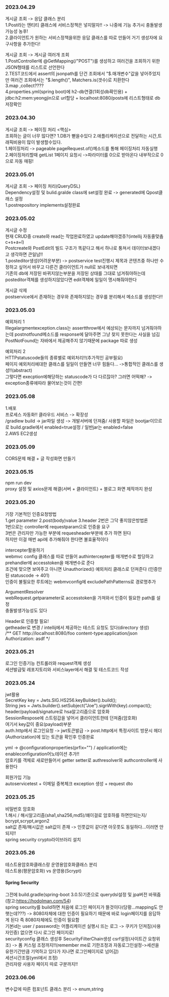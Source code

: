 ### 2023.04.29  
게시글 조회 -> 응답 클래스 분리  
1.Post라는 엔티티 클래스에 서비스정책은 넣지말자!! -> 나중에 기능 추가시 충돌발생가능성 농후!  
2.클라이언트가 원하는 서비스정책을위한 응답 클래스를 따로 만들어 거기 생성자에 요구사항을 추가한다!  

게시글 조회 -> 게시글 여러개 조회  
1.PostController에 @GetMapping(/"POST")를 생성하고 여러건을 조회하기 위한 JSON형태를 리스트로 선언한다  
2.TEST코드에서 assert의 jsonpath를 단건 조회에서 "$.매개변수"값을 넣어주었지만 여러건 조회에서는 "$.length()", Matchers.is(갯수)로 치환한다  
3.map ,collect????  
4.properties.yml(spring boot)에 h2-db연결(1회성db확인용) + jdbc:h2:mem:yeongjin으로 url할당 + localhost:8080/posts에 리스트형태로 db저장확인  

### 2023.04.30  
게시글 조회 -> 페이징 처리
<핵심>  
조회하는 글이 너무 많다면? 1.DB가 뻗을수있다 2.애플리케이션으로 전달하는 시간,트래픽비용이 많이 발생할수있다.  
1.페이징처리 -> pageable pageRequest.of()메소드를 통해 페이징처리 자동실행  
2.페이징처리할때 getList 1페이지 요청시 ->파라미터를 0으로 받아온다 내부적으로 0으로 자동 매핑!  

### 2023.05.01  
게시글 조회 -> 페이징 처리(QueryDSL)  
Dependency설정 및 bulid.gralde class에 set설정 완료 -> generated에 Qpost클래스 설정  
1.postrepository implements설정완료

### 2023.05.02
게시글 수정  
현재 CRUD중 create와 read는 작업완료하였고 update해야겠쥬?(intellij 자동줄맞춤 c+s+a+l)   
Postcreate와 PostEdit의 빌드 구조가 똑같다고 해서 하나로 퉁쳐서 데이터보내겠다고 생각하면 큰일남!!  
1.posteditor생성(어려운부분) -> postservice test진행시 제목과 콘텐츠중 하나만 수정하고 싶어서 바꾸고 다른건 클라이언트가 null로 보내게되면  
기존의 db에 저장된 바뀌지않는부분을 저장된 상태를 그대로 넘겨줘야하는데 posteditor객체를 생성하지않았다면 edit객체에 일일이 명시해줘야한다  

게시글 삭제  
postservice에서 존재하는 경우와 존재하지않는 경우를 분리해서 메소드를 생성한다!!  

### 2023.05.03
예외처리 1  
Illegalargmentexception.class는 assertthrow에서 예상되는 문자까지 넘겨줘야하는데 postnotfound메소드를 response에 달아주면 그냥 찾지 못한다는 사실을 넘김  
PostNotFound는 자바에서 제공해주지 않기때문에 package 따로 생성  

예외처리 2  
HTTPstatuscode들의 종류별로 예외처리!!(추가적인 공부필요)  
페이지 예외처리에대한 클래스를 일일이 만들면 너무 힘들다... ->통합적인 클래스를 생성!!(abstract)  
그렇다면 execption에해당하는 statuscode가 다 다르잖아? 그러면 어떡해? -> exception종류에따라 물어보는것이 간편!  

### 2023.05.08
1.배포  
프로세스 자동화!! 클라우드 서비스 -> 확장성  
/gradlew build -> jar파일 생성 -> 개발서버에 던져줌/ 사용할 파일은 bootjar이므르로 build.gradle에서 enabled=true설정 / 일반jar는 enabled=false  
2.AWS EC2생성


### 2023.05.09  
CORS문제 해결 + 글 작성화면 만들기  

### 2023.05.15  
npm run dev  
proxy 설정 및 axios문제 해결(서버 + 클라이언트) + 블로그 화면 제작까지 완성  

### 2023.05.20  
기장 기본적인 인증요청방법  
1.get parameter 2.post(body)value 3.header 2번은 그닥 좋지않은방법론  
1번으로는 controller에 requestparam으로 인증을 요구  
3번은 관리자만 가능한 부분에 requesheader부분에 추가 하면 된다  
하지만 이걸 매번 api에 추가해줘야 한다면 불효율적이다  

intercepter활용하기  
webmvc config 클래스를 따로 만들어 authintercepter를 매개변수로 할당하고 prehandler에 accesstoken을 매개변수로 준다  
조건에 맞으면 보여주고 아니면 Unauthorized() 예외처리 클래스로 던져준다 (인증안된 statuscode -> 401)  
인증이 불필요한 루트에는 webmvconfig에 excludePathPatterns로 경로명추가  

ArgumentResolver  
webRequest.getparameter로 accesstoken을 가져와서 인증이 필요한 path를 설정  
충돌발생가능성도 있다  

Header로 인증할 필요!  
getheader로 변경 / intellij에서 제공하는 테스트 요청도 있다(directory 생성)  
/**
  GET http://localhost:8080/foo
  content-type:application/json
  Authorization: asdf
*/  
### 2023.05.21  
로그인 인증기능 컨트롤러와 request객체 생성  
세션발급및 레포지토리와 서비스layer에서 해결 및 테스트코드 작성  

### 2023.05.24  
jwt활용  
SecretKey key = Jwts.SIG.HS256.keyBuilder().build();  
String jws = Jwts.builder().setSubject("Joe").signWith(key).compact();  
header/payload/signature로 hsa알고리즘으로 암호화  
SessionRespose에 스트링갑을 넣어서 클라이언트한테 던져줌(암호화)  
여기서 key값이 중요(payload)부분  
auth.http에서 로그인요청 -> jwt토큰발급 -> post.http에서 특정사이트 방문시 헤더(Authorization)에 있는 토큰을 확인후 인증완료  

yml -> @configurationproperties(prfix="") / application에는 enableconfiguration어노테이션 추가!!  
암호키를 객체로 새로만들어서 getter setter로 authresolver와 authcontroller에 사용한다 


회원가입 기능  
autoservicetest + 이메일 중복체크 exception 생성 + request dto  

### 2023.05.25  
비밀번호 암호화  
1.해시 / 해시알고리즘(sha1,sha256,md5)/왜이걸로 암호하를 하면안되는지/ bcrypt,scrypt,argon2  
salt값 존재/해시값은 salt값이 존재 -> 인풋값이 같다면 아웃풋도 동일하다...이러면 안되지!!  
spring security crypto라이브러리 설치  

### 2023.05.26  
테스트용암호화클래스랑 운영용암호화클래스 분리  
테스트용(평문암호화) vs 운영용(Scrypt)  
#### Spring Security  
그전에 build.gradle(spring-boot 3.0.5)기준으로 querydsl설정 및 jpa버전 바꿔줌  
(참고:https://hodolman.com/54)  
spring security를 build하면 처음에 로그인 페이지가 뜰것이다(당황...mapping도 안햇는데???) -> 8080자체에 대한 인증이 필요하기 때문에 바로 login페이지를 응답하게 된다 즉 8080자체에도 인증이 필요함  
기본id는 user / password는 어플리케이션 실행시 뜨는 로그 -> 쿠키가 던져짐(사용자인증) 없으면 다시 로그인 페이지로!  
securityconfig 클래스 생성후 SecurityFilterChain생성 csrf설정(사이트간 요청위조) -> 폼 커스텀 조정까지!!(remember me로 기한조정과 자동로그인설정->세션을 유한기간만큼 기억하고 있다가 지나면 로그인페이지로 넘어감)  
세션시간조절(yml에서 조정)  
관리자랑 사용자 페이지 따로 구분까지!!  
### 2023.06.06  
변수값에 따른 컴포넌트 클래스 분리 -> enum,string








